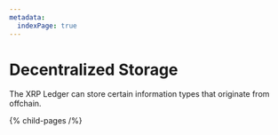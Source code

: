 ```yaml
---
metadata:
  indexPage: true
---
```

# Decentralized Storage

The XRP Ledger can store certain information types that originate from offchain.


{% child-pages /%}

